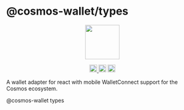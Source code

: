 # @cosmos-wallet/types

<p align="center" width="100%">
    <img height="90" src="https://user-images.githubusercontent.com/545047/184277736-69fef40f-1991-4c0e-b979-da125cf7fd8f.svg" />
</p>

<p align="center" width="100%">
  <a href="https://github.com/cosmology-tech/cosmos-wallet/actions/workflows/run-tests.yml">
    <img height="20" src="https://github.com/cosmology-tech/cosmos-wallet/actions/workflows/run-tests.yml/badge.svg" />
  </a>
   <a href="https://github.com/cosmology-tech/cosmos-wallet/blob/main/packages/types/LICENSE"><img height="20" src="https://img.shields.io/badge/license-BSD%203--Clause%20Clear-blue.svg"></a>
   <a href="https://www.npmjs.com/package/@cosmos-wallet/types"><img height="20" src="https://img.shields.io/github/package-json/v/cosmology-tech/cosmos-wallet?filename=packages%2Ftypes%2Fpackage.json"></a>
</p>

A wallet adapter for react with mobile WalletConnect support for the Cosmos
ecosystem.

@cosmos-wallet types 
